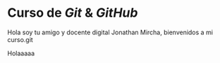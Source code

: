 # Curso de _Git_ & _GitHub_

Hola soy tu amigo y docente digital Jonathan Mircha, bienvenidos a mi curso.git 

Holaaaaa